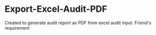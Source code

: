 # Export-Excel-Audit-PDF
Created to generate audit report as PDF from excel audit input. Friend's requirement
